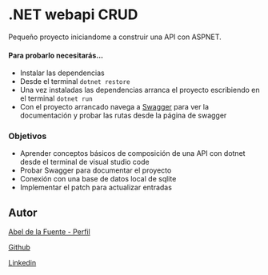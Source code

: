# .NET webapi CRUD

Pequeño proyecto iniciandome a construir una API con ASPNET.

#### Para probarlo necesitarás...

- Instalar las dependencias
- Desde el terminal `dotnet restore`
- Una vez instaladas las dependencias arranca el proyecto escribiendo en el terminal `dotnet run`
- Con el proyecto arrancado navega a [Swagger](https://localhost:5001/swagger/index.html) para ver la documentación y probar las rutas desde la página de swagger

### Objetivos

- Aprender conceptos básicos de composición de una API con dotnet desde el terminal de visual studio code
- Probar Swagger para documentar el proyecto
- Conexión con una base de datos local de sqlite
- Implementar el patch para actualizar entradas

## Autor

[Abel de la Fuente - Perfil](https://abelfubu.github.io/abelfubu-profile/)

[Github](https://github.com/abelfubu)

[Linkedin](https://www.linkedin.com/in/abel-de-la-fuente-53b0291aa/)
